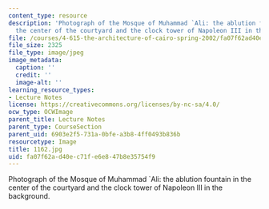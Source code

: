 ```yaml
---
content_type: resource
description: 'Photograph of the Mosque of Muhammad `Ali: the ablution fountain in
  the center of the courtyard and the clock tower of Napoleon III in the background.'
file: /courses/4-615-the-architecture-of-cairo-spring-2002/fa07f62ad40ec71fe6e847b8e35754f9_1162.jpg
file_size: 2325
file_type: image/jpeg
image_metadata:
  caption: ''
  credit: ''
  image-alt: ''
learning_resource_types:
- Lecture Notes
license: https://creativecommons.org/licenses/by-nc-sa/4.0/
ocw_type: OCWImage
parent_title: Lecture Notes
parent_type: CourseSection
parent_uid: 6903e2f5-731a-0bfe-a3b8-4ff0493b836b
resourcetype: Image
title: 1162.jpg
uid: fa07f62a-d40e-c71f-e6e8-47b8e35754f9
---
```

Photograph of the Mosque of Muhammad `Ali: the ablution fountain in the center of the courtyard and the clock tower of Napoleon III in the background.